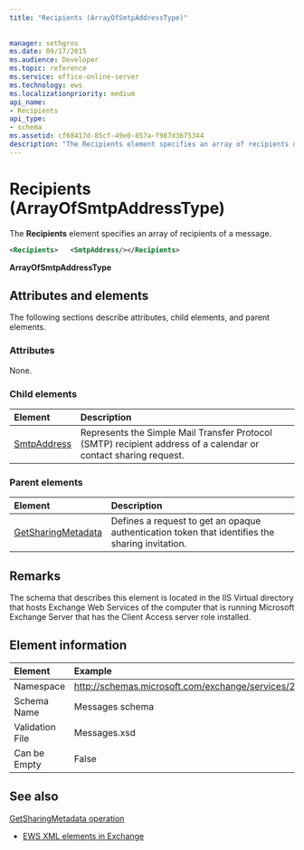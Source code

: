 ```yaml
---
title: "Recipients (ArrayOfSmtpAddressType)"
 
 
manager: sethgros
ms.date: 09/17/2015
ms.audience: Developer
ms.topic: reference
ms.service: office-online-server
ms.technology: ews
ms.localizationpriority: medium
api_name:
- Recipients
api_type:
- schema
ms.assetid: cf68417d-85cf-49e0-857a-f987d3675344
description: "The Recipients element specifies an array of recipients of a message."
---
```


# Recipients (ArrayOfSmtpAddressType)

The **Recipients** element specifies an array of recipients of a message. 
  
```xml
<Recipients>   <SmtpAddress/></Recipients>
```

 **ArrayOfSmtpAddressType**
## Attributes and elements

The following sections describe attributes, child elements, and parent elements.
  
### Attributes

None.
  
### Child elements

|**Element**|**Description**|
|:-----|:-----|
|[SmtpAddress](smtpaddress.md) <br/> |Represents the Simple Mail Transfer Protocol (SMTP) recipient address of a calendar or contact sharing request.  <br/> |
   
### Parent elements

|**Element**|**Description**|
|:-----|:-----|
|[GetSharingMetadata](getsharingmetadata.md) <br/> |Defines a request to get an opaque authentication token that identifies the sharing invitation.  <br/> |
   
## Remarks

The schema that describes this element is located in the IIS Virtual directory that hosts Exchange Web Services of the computer that is running Microsoft Exchange Server that has the Client Access server role installed.
  
## Element information

| Element | Example |
|:-----|:-----|
|Namespace  <br/> |http://schemas.microsoft.com/exchange/services/2006/messages  <br/> |
|Schema Name  <br/> |Messages schema  <br/> |
|Validation File  <br/> |Messages.xsd  <br/> |
|Can be Empty  <br/> |False  <br/> |
   
## See also



[GetSharingMetadata operation](getsharingmetadata-operation.md)


- [EWS XML elements in Exchange](ews-xml-elements-in-exchange.md)

